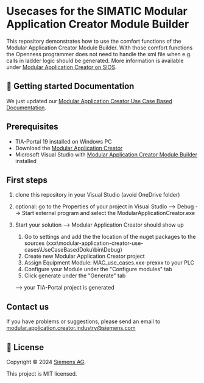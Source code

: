 # Usecases for the SIMATIC Modular Application Creator **Module Builder**

This repository demonstrates how to use the comfort functions of the Modular Application Creator Module Builder. With those comfort functions the Openness programmer does not need to handle the xml file when e.g. calls in ladder logic should be generated. More information is available under [Modular Application Creator on SIOS](https://support.industry.siemens.com/cs/de/en/view/109762852).

## 🚀 Getting started Documentation

We just updated our [Modular Application Creator Use Case Based Documentation](https://siemens.github.io/modular-application-creator-use-cases/html/index.html).

## Prerequisites
- TIA-Portal 19 installed on Windows PC
- Download the [Modular Application Creator](https://support.industry.siemens.com/cs/de/en/view/109762852)
- Microsoft Visual Studio with [Modular Application Creator Module Builder](https://support.industry.siemens.com/cs/de/en/view/109762852) installed

## First steps
1. clone this repository in your Visual Studio (avoid OneDrive folder)
1. optional: go to the Properties of your project in Visual Studio --> Debug --> Start external program and select the ModularApplicationCreator.exe
1. Start your solution --> Modular Application Creator should show up
    1. Go to settings and add the the location of the nuget packages to the sources (xxx\modular-application-creator-use-cases\UseCaseBasedDoku\bin\Debug)
    1. Create new Modular Application Creator project
    1. Assign Equipment Module: MAC_use_cases.xxx-prexxx to your PLC
    1. Configure your Module under the "Configure modules" tab
    1. Click generate under the "Generate" tab

    --> your TIA-Portal project is generated
   
## Contact us
If you have problems or suggestions, please send an email to [modular.application.creator.industry@siemens.com](mailto:modular.application.creator.industry@siemens.com)

## 📝 License

Copyright © 2024 [Siemens AG](https://www.siemens.com/).

This project is MIT licensed.
